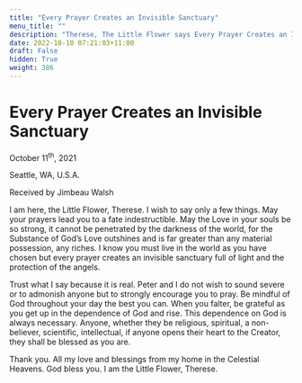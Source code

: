 ```yaml
---
title: "Every Prayer Creates an Invisible Sanctuary"
menu_title: ""
description: "Therese, The Little Flower says Every Prayer Creates an Invisible Sanctuary"
date: 2022-10-10 07:21:03+11:00
draft: False
hidden: True
weight: 386
---
```

# Every Prayer Creates an Invisible Sanctuary 

October 11<sup>th</sup>, 2021

Seattle, WA, U.S.A.

Received by Jimbeau Walsh   


I am here, the Little Flower, Therese. I wish to say only a few things. May your prayers lead you to a fate indestructible. May the Love in your souls be so strong, it cannot be penetrated by the darkness of the world, for the Substance of God’s Love outshines and is far greater than any material possession, any riches. I know you must live in the world as you have chosen but every prayer creates an invisible sanctuary full of light and the protection of the angels.

Trust what I say because it is real. Peter and I do not wish to sound severe or to admonish anyone but to strongly encourage you to pray. Be mindful of God throughout your day the best you can. When you falter, be grateful as you get up in the dependence of God and rise. This dependence on God is always necessary. Anyone, whether they be religious, spiritual, a non-believer, scientific, intellectual, if anyone opens their heart to the Creator, they shall be blessed as you are.

Thank you. All my love and blessings from my home in the Celestial Heavens. God bless you. I am the Little Flower, Therese.